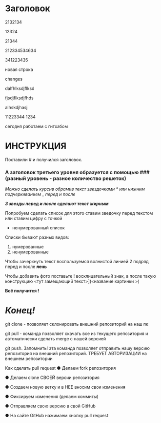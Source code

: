 # Заголовок

2132134 

12324

21344

212334534634

341223435

новая строка

changes

dalfhlksdjflksd

fjsdjflksdjfhds

alhskdjhasj

11223344
1234

сегодня работаем с гитхабом

# ИНСТРУКЦИЯ 
 
Поставили #  и получился заголовок.
 
### А заголовок третьего уровня образуется с помощью ### (разный уровень - разное количество решеток)
 
 
*Можно сделать курсив  обрамив текст звездочками * или нижним подчеркиванием _ перед и после* 
 
***3 звезды перед и после сделают текст жирным*** 
 
 Попробуем сделать список для этого ставим зведочку перед текстом или ставим цифру с точкой
 
* ненумерованный список
 
Списки бывают разных видов:
 
1. нумерованные
2. ненумерованные 
 
Чтобы зачеркнуть текст воспользуемся волнистой линией 2 подряд перед и после **~~лень~~** 
 
Чтобы добавить фото поставьте ! восклицательный знак, а после такую конструкцию <тут замещающий текст>](<название картинки >) 
 
 
 
__Всё получится !__
 
 
 
# ***Конец!***

git clone - позволяет склонировать внешний репозиторий на наш пк

git pull - команда позволяет скачать все из текущего репозитория и автоматически сделать merge с нашей версией 

git push. Запомнить! 
эта команда позволяет отправить нашу версию репозитория на внешний репозиторий. ТРЕБУЕТ АВТОРИЗАЦИИ на внешнем репозитории 



Как сделать pull request 
●  Делаем fork репозитория 

●  Делаем clone СВОЕЙ версии репозитория 

●  Создаем новую ветку и в НЕЕ вносим свои изменения 

●  Фиксируем изменения (делаем коммиты) 

●  Отправляем свою версию в свой GitHub 

●  На сайте GitHub нажимаем кнопку pull request